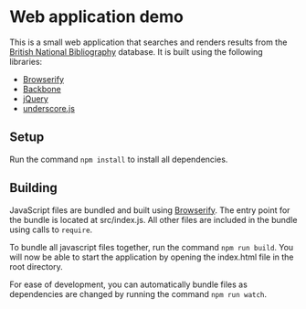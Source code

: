 # Web application demo
This is a small web application that searches and renders results from the
[British National Bibliography](http://bnb.data.bl.uk/) database. It is built
using the following libraries:
  * [Browserify](http://browserify.org/)
  * [Backbone](http://backbonejs.org/)
  * [jQuery](http://jquery.com/)
  * [underscore.js](http://underscorejs.org)

## Setup
Run the command `npm install` to install all dependencies.

## Building
JavaScript files are bundled and built using [Browserify](http://browserify.org).
The entry point for the bundle is located at src/index.js. All other files are
included in the bundle using calls to `require`.

To bundle all javascript files together, run the command `npm run build`. You
will now be able to start the application by opening the index.html file in the
root directory.

For ease of development, you can automatically bundle files as dependencies are
changed by running the command `npm run watch`.
